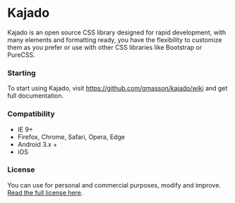 # Kajado
Kajado is an open source CSS library designed for rapid development, with many elements and formatting ready, you have the flexibility to customize them as you prefer or use with other CSS libraries like Bootstrap or PureCSS.

### Starting
To start using Kajado, visit <https://github.com/gmasson/kajado/wiki> and get full documentation.

### Compatibility
* IE 9+
* Firefox, Chrome, Safari, Opera, Edge
* Android 3.x +
* iOS

### License
You can use for personal and commercial purposes, modify and improve. [Read the full license here](https://github.com/gmasson/kajado/kajado/blob/master/LICENSE).
